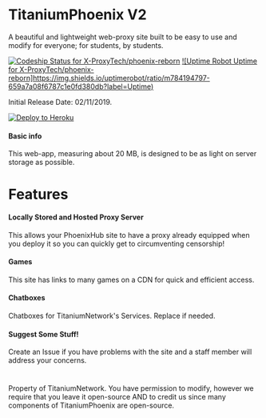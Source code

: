 # TitaniumPhoenix V2

A beautiful and lightweight web-proxy site built to be easy to use and modify for everyone; for students, by students.

[![Codeship Status for X-ProxyTech/phoenix-reborn](https://app.codeship.com/projects/a4ae2870-13ba-0138-609b-5a3ac7b7bdd1/status?branch=master)](https://app.codeship.com/projects/380496)
[![Uptime Robot Uptime for X-ProxyTech/phoenix-reborn]https://img.shields.io/uptimerobot/ratio/m784194797-659a7a08f6787c1e0fd380db?label=Uptime)](https://uptimerobot.com/)

Initial Release Date: 02/11/2019.

[![Deploy to Heroku](https://www.herokucdn.com/deploy/button.svg)](https://heroku.com/deploy?template=https://github.com/X-ProxyTech/phoenix-reborn)

#### Basic info

This web-app, measuring about 20 MB, is designed to be as light on server storage as possible.

# Features

#### Locally Stored and Hosted Proxy Server

This allows your PhoenixHub site to have a proxy already equipped when you deploy it so you can quickly get to circumventing censorship!

#### Games

This site has links to many games on a CDN for quick and efficient access.

#### Chatboxes

Chatboxes for TitaniumNetwork's Services. Replace if needed.

#### Suggest Some Stuff!
 
Create an Issue if you have problems with the site and a staff member will address your concerns.

#
Property of TitaniumNetwork. You have permission to modify, however we require that you leave it open-source AND to credit us since many components of TitaniumPhoenix are open-source.
